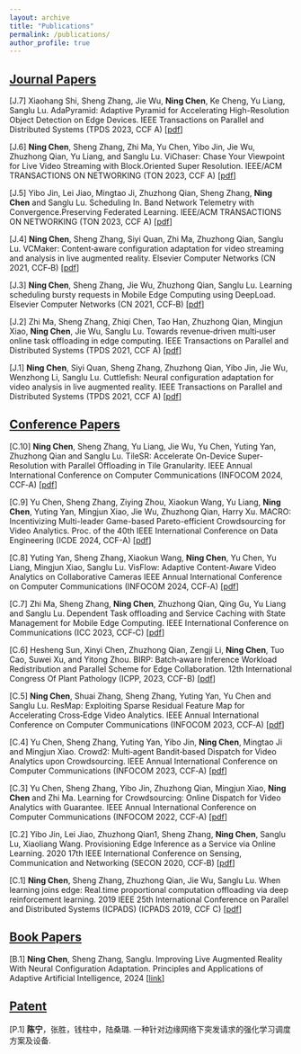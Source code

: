 ```yaml
---
layout: archive
title: "Publications"
permalink: /publications/
author_profile: true
---
```

## <u>Journal Papers</u>
[J.7] Xiaohang Shi, Sheng Zhang, Jie Wu, **Ning Chen**, Ke Cheng, Yu Liang, Sanglu Lu. AdaPyramid: Adaptive Pyramid for Accelerating High-Resolution Object Detection on Edge Devices.
IEEE Transactions on Parallel and Distributed Systems (TPDS 2023, CCF A) [[pdf](http://nju-cn.github.io/files/AdaPyramid.pdf)]

[J.6] **Ning Chen**, Sheng Zhang, Zhi Ma, Yu Chen, Yibo Jin, Jie Wu, Zhuzhong Qian, Yu Liang, and Sanglu Lu. 
ViChaser: Chase Your Viewpoint for Live Video Streaming with Block.Oriented Super Resolution. IEEE/ACM 
TRANSACTIONS ON NETWORKING (TON 2023, CCF A) [[pdf](http://nju-cn.github.io/files/TON_ViChaser.pdf)]

[J.5] Yibo Jin, Lei Jiao, Mingtao Ji, Zhuzhong Qian, Sheng Zhang, **Ning Chen** and Sanglu Lu. Scheduling In. Band 
Network Telemetry with Convergence.Preserving Federated Learning. IEEE/ACM TRANSACTIONS ON 
NETWORKING (TON 2023, CCF A) [[pdf](http://nju-cn.github.io/files/TON-2023.pdf)]

[J.4] **Ning Chen**, Sheng Zhang, Siyi Quan, Zhi Ma, Zhuzhong Qian, Sanglu Lu. VCMaker: Content‑aware 
configuration adaptation for video streaming and analysis in live augmented reality. Elsevier Computer 
Networks (CN 2021, CCF‑B) [[pdf](http://nju-cn.github.io/files/VCMaker.pdf)]

[J.3] **Ning Chen**, Sheng Zhang, Jie Wu, Zhuzhong Qian, Sanglu Lu. Learning scheduling bursty requests in Mobile 
Edge Computing using DeepLoad. Elsevier Computer Networks (CN 2021, CCF‑B) [[pdf](http://nju-cn.github.io/files/DeepLoad.pdf)]

[J.2] Zhi Ma, Sheng Zhang, Zhiqi Chen, Tao Han, Zhuzhong Qian, Mingjun Xiao, **Ning Chen**, Jie Wu, Sanglu Lu. 
Towards revenue‑driven multi‑user online task offloading in edge computing. IEEE Transactions on Parallel 
and Distributed Systems (TPDS 2021, CCF A) [[pdf](http://nju-cn.github.io/files/TPDS_mazhi.pdf)]

[J.1] **Ning Chen**, Siyi Quan, Sheng Zhang, Zhuzhong Qian, Yibo Jin, Jie Wu, Wenzhong Li, Sanglu Lu. Cuttlefish: Neural configuration adaptation for video analysis in live augmented reality. IEEE Transactions on Parallel 
and Distributed Systems (TPDS 2021, CCF A)  [[pdf](http://nju-cn.github.io/files/Cuttlefish_TPDS.pdf)]


## <u>Conference Papers</u>

[C.10] **Ning Chen**, Sheng Zhang, Yu Liang, Jie Wu, Yu Chen, Yuting Yan, Zhuzhong Qian and Sanglu Lu. TileSR: 
Accelerate On-Device Super-Resolution with Parallel Offloading in Tile Granularity. IEEE Annual 
International Conference on Computer Communications (INFOCOM 2024, CCF‑A) [[pdf](http://nju-cn.github.io/files/TileSR_INFOCOM.pdf)]

[C.9] Yu Chen, Sheng Zhang, Ziying Zhou, Xiaokun Wang, Yu Liang, **Ning Chen**, Yuting Yan, Mingjun Xiao, Jie Wu, Zhuzhong Qian, Harry Xu. 
MACRO: Incentivizing Multi-leader Game-based Pareto-efficient Crowdsourcing for Video Analytics. Proc. of the 40th IEEE International Conference on Data Engineering (ICDE 2024, CCF-A) [[pdf](http://nju-cn.github.io/files/MARCO-ICDE2024.pdf)]

[C.8] Yuting Yan, Sheng Zhang, Xiaokun Wang, **Ning Chen**, Yu Chen, Yu Liang, Mingjun Xiao, Sanglu Lu. 
VisFlow: Adaptive Content-Aware Video Analytics on Collaborative Cameras IEEE Annual 
International Conference on Computer Communications (INFOCOM 2024, CCF‑A) [[pdf](http://nju-cn.github.io/files/VisFlow.pdf)]


[C.7] Zhi Ma, Sheng Zhang, **Ning Chen**, Zhuzhong Qian, Qing Gu, Yu Liang and Sanglu Lu. Dependent Task 
offloading and Service Caching with State Management for Mobile Edge Computing. IEEE International 
Conference on Communications (ICC 2023, CCF‑C) [[pdf](http://nju-cn.github.io/files/ICC_2023.pdf)]

[C.6] Hesheng Sun, Xinyi Chen, Zhuzhong Qian, Zengji Li, **Ning Chen**, Tuo Cao, Suwei
Xu, and Yitong Zhou. BIRP: Batch‑aware Inference Workload Redistribution and
Parallel Scheme for Edge Collaboration. 12th International Congress Of Plant Pathology
(ICPP, 2023, CCF-B) [[pdf](http://nju-cn.github.io/files/BIRP.pdf)]

[C.5] **Ning Chen**, Shuai Zhang, Sheng Zhang, Yuting Yan, Yu Chen and Sanglu Lu. ResMap: Exploiting Sparse 
Residual Feature Map for Accelerating Cross‑Edge Video Analytics. IEEE Annual International Conference 
on Computer Communications (INFOCOM 2023, CCF‑A) [[pdf](http://nju-cn.github.io/files/ResMap.pdf)]

[C.4] Yu Chen, Sheng Zhang, Yuting Yan, Yibo Jin, **Ning Chen**, Mingtao Ji and Mingjun Xiao. Crowd2: Multi‑agent 
Bandit‑based Dispatch for Video Analytics upon Crowdsourcing. IEEE Annual International Conference on 
Computer Communications (INFOCOM 2023, CCF‑A) [[pdf](http://nju-cn.github.io/files/INFOCOM_2023.pdf)]

[C.3] Yu Chen, Sheng Zhang, Yibo Jin, Zhuzhong Qian, Mingjun Xiao, **Ning Chen** and Zhi Ma. Learning for 
Crowdsourcing: Online Dispatch for Video Analytics with Guarantee. IEEE Annual International Conference 
on Computer Communications (INFOCOM 2022, CCF‑A) [[pdf](http://nju-cn.github.io/files/INFOCOM_2022.pdf)]

[C.2] Yibo Jin, Lei Jiao, Zhuzhong Qian1, Sheng Zhang, **Ning Chen**, Sanglu Lu, Xiaoliang Wang. Provisioning 
Edge Inference as a Service via Online Learning. 2020 17th IEEE International Conference on Sensing, 
Communication and Networking (SECON 2020, CCF‑B) [[pdf](http://nju-cn.github.io/files/SECON.pdf)]

[C.1] **Ning Chen**, Sheng Zhang, Zhuzhong Qian, Jie Wu, Sanglu Lu. When learning joins edge: Real.time 
proportional computation offloading via deep reinforcement learning. 2019 IEEE 25th International 
Conference on Parallel and Distributed Systems (ICPADS) (ICPADS 2019, CCF C) [[pdf](http://nju-cn.github.io/files/ICPADS.pdf)]

## <u>Book Papers</u>
[B.1] **Ning Chen**, Sheng Zhang, Sanglu. Improving Live Augmented Reality With Neural Configuration Adaptation. Principles and Applications of Adaptive Artificial Intelligence, 2024 [[link](https://www.igi-global.com/chapter/improving-live-augmented-reality-with-neural-configuration-adaptation/337692)]


## <u>Patent</u>
[P.1] **陈宁**，张胜，钱柱中，陆桑璐. 一种针对边缘网络下突发请求的强化学习调度 方案及设备.
